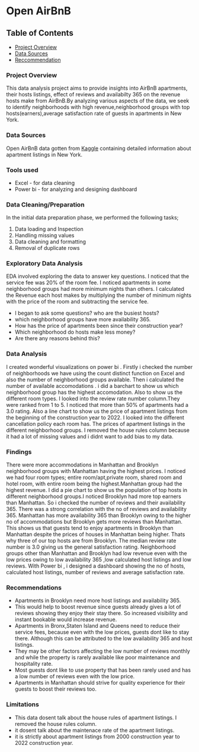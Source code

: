 # Open AirBnB


## Table of Contents
- [Project Overview](#ProjectOverview)
- [Data Sources](#DataSources)
- [Reccommendation](#Recommendation)

### Project Overview

This data analysis project aims to provide insights into AirBnB apartments, their hosts listings, effect of reviews and availabilty 365 on the revenue hosts make from AirBnB.By analyzing various aspects of the data, we seek to identify neighborhoods with high revenue,neighborhood groups with top hosts(earners),average satisfaction rate of guests in apartments in New York.

### Data Sources
Open AirBnB data gotten from [Kaggle](https://www.kaggle.com/arianazmoudeh) containing detailed information about apartment listings in New York.

### Tools used
- Excel - for data cleaning
- Power bi - for analyzing and designing dashboard

### Data Cleaning/Preparation
In the initial data preparation phase, we performed the following tasks;
1. Data loading and Inspection
2. Handling missing values
3. Data cleaning and formatting
4. Removal of duplicate rows

### Exploratory Data Analysis
EDA involved exploring the data to answer key questions. I noticed that the service fee was 20% of the room fee. I noticed apartments in some neighborhood groups had more minimum nights than others. I calculated the Revenue each host makes by multiplying the number of minimum nights with the price of the room and subtracting the service fee.
- I began to ask some questions? who are the busiest hosts?
- which neighborhood groups have more availability 365.
- How has the price of apartments been since their construction year?
- Which neighborhood do hosts make less money?
-  Are there any reasons behind this?

### Data Analysis
I created wonderful visualizations on power bi . Firstly i checked the number of neighborhoods we have using the count distinct function on Excel and also the number of neighborhood groups available. Then i calculated the number of available accomodations . i did a barchart to show us which neighborhood group has the highest accomodation. Also to show us the different room types. I looked into the review rate number column.They were ranked from 1 to 5. I noticed that more than 50% of apartments had a 3.0 rating. Also a line chart to show us the price of apartment listings from the beginning of the construction year to 2022. I looked into the different cancellation policy each room has. The prices of apartment listings in the different neighborhood groups. I removed the house rules column because it had a lot of missing values and i didnt want to add bias to my data.

### Findings
There were more accommodations in Manhattan and Brooklyn neighborhood groups with Manhattan having the highest prices. I noticed we had four room types; entire room/apt,private room, shared room and hotel room, with entire room being the highest.Manhattan group had the highest revenue. I did a pie chart to show us the population of top hosts in different neighborhood groups.I noticed Brooklyn had more top earners than Manhattan. So i checked the number of reviews and their availability 365. There was a strong correlation with the no of reviews and availability 365. Manhattan has more availability 365 than Brooklyn owing to the higher no of accommodations but Brooklyn gets more reviews than Manhattan. This shows us that guests tend to enjoy apartments  in Brooklyn than Manhattan despite the prices of houses in Manhattan being higher. Thats why three of our top hosts are from Brooklyn. The median review rate number is 3.0 giving us the general satisfaction rating. Neighborhood groups other than Manhattan and Brooklyn had low revenue even with the low prices owing to low availability 365 ,low calculated host listings and low reviews.
With Power bi , i designed a dashboard showing the no of hosts, calculated host listings, number of reviews and average satisfaction rate.

### Recommendations
- Apartments in Brooklyn need more host listings and availability 365.
- This would help to boost revenue since guests already gives a lot of reviews showing they enjoy their stay there. So increased visibility and instant bookable would increase revenue.
- Apartments in Bronx,Staten Island and Queens need to reduce their service fees, because even with the low prices, guests dont like to stay there. Although this can be attributed  to the low availability 365 and host listings.
- They may be other factors affecting the low number of reviews monthly and while the property is rarely available like poor maintenance and hospitality rate.
- Most guests dont like to use property that has been rarely used and has a low number of reviews even with the low price.
- Apartments in Manhattan should strive for quality experience for their guests to boost their reviews too.

### Limitations
- This data dosent talk about the house rules of apartment listings. I removed the house rules column.
- it dosent talk about the maintenace rate of the apartment listings.
- it is strictly about apartment listings from 2000 construction year to 2022 construction year.










   

